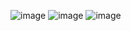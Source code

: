 ![image](https://github.com/sudesrcyr/Chess-Game-Simulator/assets/114005098/f51f9fc8-7d67-4115-84d0-4896b32085d7)
![image](https://github.com/sudesrcyr/Chess-Game-Simulator/assets/114005098/9ea42696-fa04-4852-95ad-0a9a9373b7d1)
![image](https://github.com/sudesrcyr/Chess-Game-Simulator/assets/114005098/8060b03e-3202-4c7b-8ae2-dc102f34164f)





